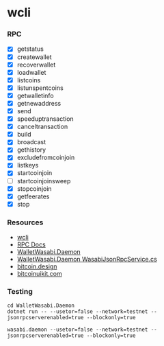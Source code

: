 # wcli

### RPC

- [x] getstatus
- [x] createwallet
- [x] recoverwallet
- [x] loadwallet
- [x] listcoins
- [x] listunspentcoins
- [x] getwalletinfo
- [x] getnewaddress
- [x] send
- [x] speeduptransaction
- [x] canceltransaction
- [x] build
- [x] broadcast
- [x] gethistory
- [x] excludefromcoinjoin
- [x] listkeys
- [x] startcoinjoin
- [ ] startcoinjoinsweep
- [x] stopcoinjoin
- [x] getfeerates
- [x] stop

### Resources

- [wcli](https://github.com/wieslawsoltes/wcli)
- [RPC Docs](https://docs.wasabiwallet.io/using-wasabi/RPC.html)
- [WalletWasabi.Daemon](https://github.com/zkSNACKs/WalletWasabi/tree/master/WalletWasabi.Daemon)
- [WalletWasabi.Daemon WasabiJsonRpcService.cs](https://github.com/zkSNACKs/WalletWasabi/blob/master/WalletWasabi.Daemon/Rpc/WasabiJsonRpcService.cs)
- [bitcoin.design](https://bitcoin.design/)
- [bitcoinuikit.com](https://www.bitcoinuikit.com/)

### Testing

```
cd WalletWasabi.Daemon
dotnet run -- --usetor=false --network=testnet --jsonrpcserverenabled=true --blockonly=true
```

```
wasabi.daemon --usetor=false --network=testnet --jsonrpcserverenabled=true --blockonly=true
```
